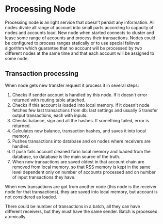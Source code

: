 # Processing Node

Processing node is an light service that doesn't persist any information. All nodes divide all range of account into small parts according to capacity of nodes and accounts load.
New node when started connects to cluster and lease some range of accounts and process their transactions.
Nodes could be configured to process ranges statically or to use special failover algorithm which guarantee that no account will be processed by two different nodes at the same time and that each account will be assigned to some node.

## Transaction processing

When node gets new transfer request it process it in several steps:
1. Checks if sender account is handled by this node. If it doesn't error returned with routing table attached.
2. Checks if this account is loaded into local memory. If it doesn't node fetches few last transactions from db: last settings and usually 5 transfer output transactions, each with inputs.
3. Checks balance, sign and all the hashes. If something failed, error is returned.
4. Calculates new balance, transaction hashes, and saves it into local memory.
5. Pushes transactions into database and on nodes where receivers are handled.
7. If push fails account cleaned form local memory and loaded from the database, so database is the main source of the truth.
6. When new transactions are saved oldest in that account chain are removed from local memory, so that RSS memory is kept in the same level dependent only on number of accounts processed and on number of input transactions they have.

When new transactions are got from another node (this node is the receiver node for that transactions), they are saved into local memory, but account is not considered as loaded.

There could be number of transactions in a batch, all they can have different receivers, but they must have the same sender. Batch is processed atomically.
